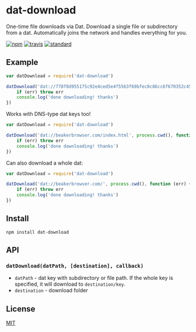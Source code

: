 # dat-download

One-time file downloads via Dat. Download a single file or subdirectory from a dat. Automatically joins the network and handles everything for you.

[![npm][npm-image]][npm-url]
[![travis][travis-image]][travis-url]
[![standard][standard-image]][standard-url]

## Example

```js
var datDownload = require('dat-download')

datDownload('dat://778f8d955175c92e4ced5e4f5563f69bfec0c86cc6f670352c457943666fe639/dat.json', process.cwd(), function (err) {
    if (err) throw err
    console.log('done downloading! thanks')
})
```

Works with DNS-type dat keys too!

```js
var datDownload = require('dat-download')

datDownload('dat://beakerbrowser.com/index.html', process.cwd(), function (err) {
    if (err) throw err
    console.log('done downloading! thanks')
})
```

Can also download a whole dat:

```js
var datDownload = require('dat-download')

datDownload('dat://beakerbrowser.com/', process.cwd(), function (err) {
    if (err) throw err
    console.log('done downloading! thanks')
})
```

## Install

```
npm install dat-download
```

## API

### `datDownload(datPath, [destination], callback)`

* `datPath` - dat key with subdirectory or file path. If the whole key is specified, it will download to `destination/key`.
* `destination` - download folder

## License

[MIT](LICENSE.md)

[npm-image]: https://img.shields.io/npm/v/dat-download.svg?style=flat-square
[npm-url]: https://www.npmjs.com/package/dat-download
[travis-image]: https://img.shields.io/travis/joehand/dat-download.svg?style=flat-square
[travis-url]: https://travis-ci.org/joehand/dat-download
[standard-image]: https://img.shields.io/badge/code%20style-standard-brightgreen.svg?style=flat-square
[standard-url]: http://npm.im/standard
